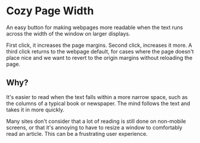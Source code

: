 # Cozy Page Width
An easy button for making webpages more readable when the text runs across the width of the window on larger displays.

First click, it increases the page margins.
Second click, increases it more.
A third click returns to the webpage default, for cases where the page doesn't place nice and we want to revert to the origin margins without reloading the page.

## Why?

It's easier to read when the text falls within a more narrow space, such as the columns of a typical book or newspaper. The mind follows the text and takes it in more quickly.

Many sites don't consider that a lot of reading is still done on non-mobile screens, or that it's annoying to have to resize a window to comfortably read an article. This can be a frustrating user experience.

